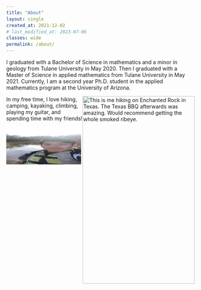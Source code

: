 ```yaml
---
title: "About"
layout: single
created_at: 2021-12-02
# last_modified_at: 2023-07-06
classes: wide
permalink: /about/
---
```


I graduated with a Bachelor of Science in mathematics and a minor in geology from Tulane University in May 2020. Then I graduated with a Master of Science in applied mathematics from Tulane University in May 2021. Currently, I am a second year Ph.D. student in the applied mathematics program at the University of Arizona. 

<img align="right" width="300" height="500" src="/assets/images/texas_hiking_pic.jpg" title="This is me hiking on Enchanted Rock in Texas. The Texas BBQ afterwards was amazing. Would recommend getting the whole smoked ribeye.">

In my free time, I love hiking, camping, kayaking, climbing, playing my guitar, and spending time with my friends!

<img width="200" height="100" src="/assets/images/lake_kayaking_pic.JPG" title="My friends and I kayaked in a flooded forest off of a highway in rural Louisiana. I like to take risks."> 